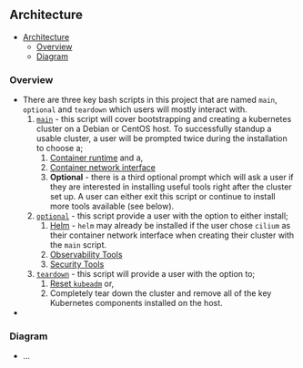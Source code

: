 ## Architecture 
- [Architecture](#architecture)
  - [Overview](#overview)
  - [Diagram](#diagram)

### Overview

* There are three key bash scripts in this project that are named `main`, `optional` and `teardown` which users will mostly interact with.
  1. [`main`](./main) - this script will cover bootstrapping and creating a kubernetes cluster on a Debian or CentOS host. To successfully standup a usable cluster, a user will be prompted twice during the installation to choose a;
     1. [Container runtime](./container-runtimes/) and a,
     2. [Container network interface](./container-network-interfaces/)
     3. **Optional** - there is a third optional prompt which will ask a user if they are interested in installing useful tools right after the cluster set up. A user can either exit this script or continue to install more tools available (see below).
  2. [`optional`](./optional) - this script provide a user with the option to either install;
     1. [Helm](./helm/) - `helm` may already be installed if the user chose `cilium` as their container network interface when creating their cluster with the `main` script.
     2. [Observability Tools](./observability/)
     3. [Security Tools](./security/)
  3. [`teardown`](./teardown) - this script will provide a user with the option to;
     1. [Reset `kubeadm`](./reset/) or,
     2. Completely tear down the cluster and remove all of the key Kubernetes components installed on the host.
* 

### Diagram

* ...

